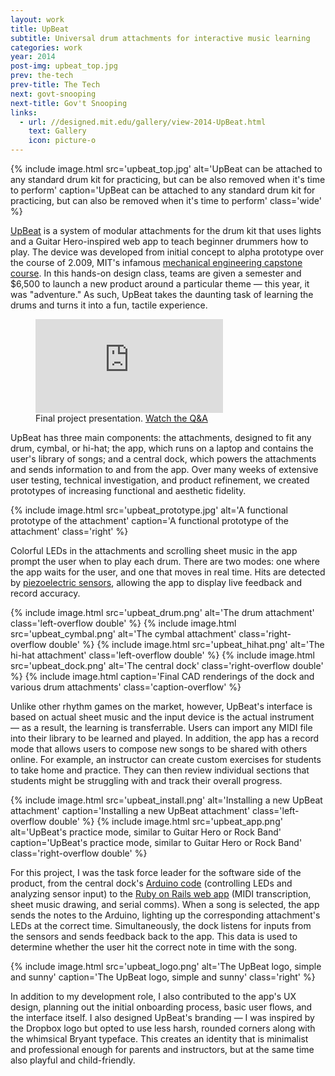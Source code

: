 ```yaml
---
layout: work
title: UpBeat
subtitle: Universal drum attachments for interactive music learning
categories: work
year: 2014
post-img: upbeat_top.jpg
prev: the-tech
prev-title: The Tech
next: govt-snooping
next-title: Gov't Snooping
links:
  - url: //designed.mit.edu/gallery/view-2014-UpBeat.html
    text: Gallery
    icon: picture-o
---
```


{% include image.html src='upbeat_top.jpg' alt='UpBeat can be attached to any standard drum kit for practicing, but can be also removed when it\'s time to perform' caption='UpBeat can be attached to any standard drum kit for practicing, but can also be removed when it\'s time to perform' class='wide' %}

[UpBeat](//designed.mit.edu/gallery/view-2014-UpBeat.html) is a system of modular attachments for the drum kit that uses lights and a Guitar Hero-inspired web app to teach beginner drummers how to play. The device was developed from initial concept to alpha prototype over the course of 2.009, MIT's infamous [mechanical engineering capstone course](//designed.mit.edu/gallery). In this hands-on design class, teams are given a semester and $6,500 to launch a new product around a particular theme — this year, it was "adventure." As such, UpBeat takes the daunting task of learning the drums and turns it into a fun, tactile experience.

<figure class="embed embed--full">
  <iframe src="https://player.vimeo.com/video/114149570?color=773f9b" frameborder="0" webkitallowfullscreen mozallowfullscreen allowfullscreen></iframe>
  <figcaption>Final project presentation. <a href="//vimeo.com/114149506">Watch the Q&amp;A</a></figcaption>
</figure>

UpBeat has three main components: the attachments, designed to fit any drum, cymbal, or hi-hat; the app, which runs on a laptop and contains the user's library of songs; and a central dock, which powers the attachments and sends information to and from the app. Over many weeks of extensive user testing, technical investigation, and product refinement, we created prototypes of increasing functional and aesthetic fidelity.

{% include image.html src='upbeat_prototype.jpg' alt='A functional prototype of the attachment' caption='A functional prototype of the attachment' class='right' %}

Colorful LEDs in the attachments and scrolling sheet music in the app prompt the user when to play each drum. There are two modes: one where the app waits for the user, and one that moves in real time. Hits are detected by [piezoelectric sensors](//en.wikipedia.org/wiki/Piezoelectric_sensor), allowing the app to display live feedback and record accuracy.

{% include image.html src='upbeat_drum.png' alt='The drum attachment' class='left-overflow double' %}
{% include image.html src='upbeat_cymbal.png' alt='The cymbal attachment' class='right-overflow double' %}
{% include image.html src='upbeat_hihat.png' alt='The hi-hat attachment' class='left-overflow double' %}
{% include image.html src='upbeat_dock.png' alt='The central dock' class='right-overflow double' %}
{% include image.html caption='Final CAD renderings of the dock and various drum attachments' class='caption-overflow' %}

Unlike other rhythm games on the market, however, UpBeat's interface is based on actual sheet music and the input device is the actual instrument — as a result, the learning is transferrable. Users can import any MIDI file into their library to be learned and played. In addition, the app has a record mode that allows users to compose new songs to be shared with others online. For example, an instructor can create custom exercises for students to take home and practice. They can then review individual sections that students might be struggling with and track their overall progress.

{% include image.html src='upbeat_install.png' alt='Installing a new UpBeat attachment' caption='Installing a new UpBeat attachment' class='left-overflow double' %}
{% include image.html src='upbeat_app.png' alt='UpBeat\'s practice mode, similar to Guitar Hero or Rock Band' caption='UpBeat\'s practice mode, similar to Guitar Hero or Rock Band' class='right-overflow double' %}

For this project, I was the task force leader for the software side of the product, from the central dock's [Arduino code](//github.com/s2tephen/edrum-arduino) (controlling LEDs and analyzing sensor input) to the [Ruby on Rails web app](//github.com/s2tephen/edrum) (MIDI transcription, sheet music drawing, and serial comms). When a song is selected, the app sends the notes to the Arduino, lighting up the corresponding attachment's LEDs at the correct time. Simultaneously, the dock listens for inputs from the sensors and sends feedback back to the app. This data is used to determine whether the user hit the correct note in time with the song.

{% include image.html src='upbeat_logo.png' alt='The UpBeat logo, simple and sunny' caption='The UpBeat logo, simple and sunny' class='right' %}

In addition to my development role, I also contributed to the app's UX design, planning out the initial onboarding process, basic user flows, and the interface itself. I also designed UpBeat's branding — I was inspired by the Dropbox logo but opted to use less harsh, rounded corners along with the whimsical Bryant typeface. This creates an identity that is minimalist and professional enough for parents and instructors, but at the same time also playful and child-friendly.